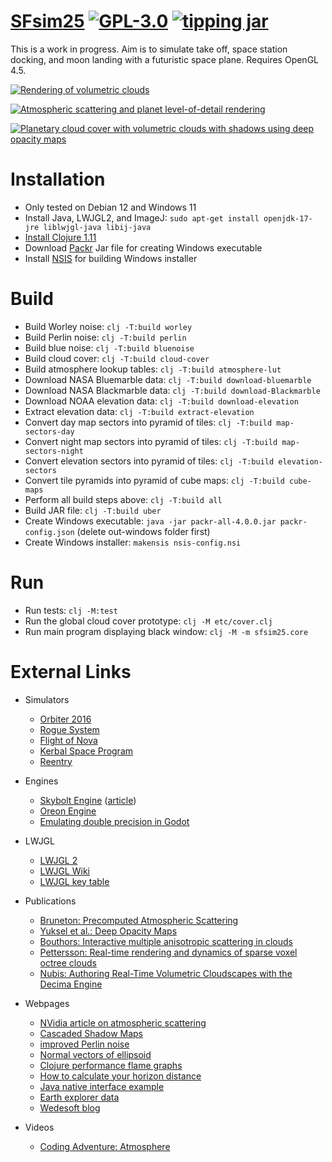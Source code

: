 # [SFsim25][1] [![GPL-3.0](https://img.shields.io/github/license/wedesoft/sfsim25)](https://www.gnu.org/copyleft/gpl.html) [![tipping jar](https://img.shields.io/badge/tipping%20jar-wedesoft%40getalby.com-yellow)](https://getalby.com/wedesoft)

This is a work in progress.
Aim is to simulate take off, space station docking, and moon landing with a futuristic space plane.
Requires OpenGL 4.5.

[![Rendering of volumetric clouds](https://i1.ytimg.com/vi/XTRftiO9tEQ/hqdefault.jpg)](https://www.youtube.com/watch?v=XTRftiO9tEQ)

[![Atmospheric scattering and planet level-of-detail rendering](https://i.ytimg.com/vi/Ce3oWQflYOY/hqdefault.jpg)](https://www.youtube.com/watch?v=Ce3oWQflYOY)

[![Planetary cloud cover with volumetric clouds with shadows using deep opacity maps](https://i.ytimg.com/vi/NKnfXzeLr7I/hqdefault.jpg)](https://www.youtube.com/watch?v=NKnfXzeLr7I)

# Installation

* Only tested on Debian 12 and Windows 11
* Install Java, LWJGL2, and ImageJ: `sudo apt-get install openjdk-17-jre liblwjgl-java libij-java`
* [Install Clojure 1.11](https://clojure.org/guides/install_clojure)
* Download [Packr](https://github.com/libgdx/packr) Jar file for creating Windows executable
* Install [NSIS](https://nsis.sourceforge.io/) for building Windows installer

# Build

* Build Worley noise: `clj -T:build worley`
* Build Perlin noise: `clj -T:build perlin`
* Build blue noise: `clj -T:build bluenoise`
* Build cloud cover: `clj -T:build cloud-cover`
* Build atmosphere lookup tables: `clj -T:build atmosphere-lut`
* Download NASA Bluemarble data: `clj -T:build download-bluemarble`
* Download NASA Blackmarble data: `clj -T:build download-Blackmarble`
* Download NOAA elevation data: `clj -T:build download-elevation`
* Extract elevation data: `clj -T:build extract-elevation`
* Convert day map sectors into pyramid of tiles: `clj -T:build map-sectors-day`
* Convert night map sectors into pyramid of tiles: `clj -T:build map-sectors-night`
* Convert elevation sectors into pyramid of tiles: `clj -T:build elevation-sectors`
* Convert tile pyramids into pyramid of cube maps: `clj -T:build cube-maps`
* Perform all build steps above: `clj -T:build all`
* Build JAR file: `clj -T:build uber`
* Create Windows executable: `java -jar packr-all-4.0.0.jar packr-config.json` (delete out-windows folder first)
* Create Windows installer: `makensis nsis-config.nsi`

# Run

* Run tests: `clj -M:test`
* Run the global cloud cover prototype: `clj -M etc/cover.clj`
* Run main program displaying black window: `clj -M -m sfsim25.core`

# External Links

* Simulators
  * [Orbiter 2016](https://github.com/mschweiger/orbiter)
  * [Rogue System](http://imagespaceinc.com/rogsys/)
  * [Flight of Nova](https://flight-of-nova.com/)
  * [Kerbal Space Program](https://www.kerbalspaceprogram.com/)
  * [Reentry](https://reentrygame.com/)
* Engines
  * [Skybolt Engine](https://github.com/Piraxus/Skybolt/) ([article](https://piraxus.com/2021/07/28/rendering-planetwide-volumetric-clouds-in-skybolt/))
  * [Oreon Engine](https://github.com/fynnfluegge/oreon-engine)
  * [Emulating double precision in Godot](https://godotengine.org/article/emulating-double-precision-gpu-render-large-worlds)
* LWJGL
  * [LWJGL 2](http://legacy.lwjgl.org/)
  * [LWJGL Wiki](http://wiki.lwjgl.org/)
  * [LWJGL key table](https://gist.github.com/Mumfrey/5cfc3b7e14fef91b6fa56470dc05218a)
* Publications
  * [Bruneton: Precomputed Atmospheric Scattering](https://hal.inria.fr/inria-00288758/document)
  * [Yuksel et al.: Deep Opacity Maps](http://www.cemyuksel.com/research/deepopacity/)
  * [Bouthors: Interactive multiple anisotropic scattering in clouds](https://hal.inria.fr/file/index/docid/333007/filename/clouds.pdf)
  * [Pettersson: Real-time rendering and dynamics of sparse voxel octree clouds](https://lup.lub.lu.se/luur/download?func=downloadFile&recordOId=9024774&fileOId=9024775)
  * [Nubis: Authoring Real-Time Volumetric Cloudscapes with the Decima Engine](https://www.guerrilla-games.com/read/nubis-authoring-real-time-volumetric-cloudscapes-with-the-decima-engine)
* Webpages
  * [NVidia article on atmospheric scattering](https://developer.nvidia.com/gpugems/gpugems2/part-ii-shading-lighting-and-shadows/chapter-16-accurate-atmospheric-scattering)
  * [Cascaded Shadow Maps](https://web.archive.org/web/20220526080455/https://dev.theomader.com/cascaded-shadow-mapping-1/)
  * [improved Perlin noise](https://adrianb.io/2014/08/09/perlinnoise.html)
  * [Normal vectors of ellipsoid](https://math.stackexchange.com/questions/2931909/normal-of-a-point-on-the-surface-of-an-ellipsoid/2931931)
  * [Clojure performance flame graphs](https://github.com/clojure-goes-fast/clj-async-profiler)
  * [How to calculate your horizon distance](https://darkskydiary.wordpress.com/2015/05/25/how-to-calculate-your-horizon-distance/)
  * [Java native interface example](https://www.baeldung.com/jni)
  * [Earth explorer data](https://earthexplorer.usgs.gov/)
  * [Wedesoft blog](https://www.wedesoft.de/)
* Videos
  * [Coding Adventure: Atmosphere](https://www.youtube.com/watch?v=DxfEbulyFcY)

  [1]: https://github.com/wedesoft/sfsim25
